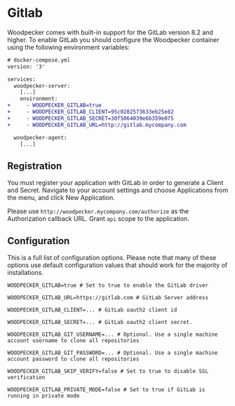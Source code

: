 # Gitlab

Woodpecker comes with built-in support for the GitLab version 8.2 and higher. To enable GitLab you should configure the Woodpecker container using the following environment variables:

```diff
# docker-compose.yml
version: '3'

services:
  woodpecker-server:
    [...]
    environment:
+     - WOODPECKER_GITLAB=true
+     - WOODPECKER_GITLAB_CLIENT=95c0282573633eb25e82
+     - WOODPECKER_GITLAB_SECRET=30f5064039e6b359e075
+     - WOODPECKER_GITLAB_URL=http://gitlab.mycompany.com

  woodpecker-agent:
    [...]
```

## Registration

You must register your application with GitLab in order to generate a Client and Secret. Navigate to your account settings and choose Applications from the menu, and click New Application.

Please use `http://woodpecker.mycompany.com/authorize` as the Authorization callback URL. Grant `api` scope to the application.

## Configuration

This is a full list of configuration options. Please note that many of these options use default configuration values that should work for the majority of installations.

```shell
WOODPECKER_GITLAB=true # Set to true to enable the GitLab driver

WOODPECKER_GITLAB_URL=https://gitlab.com # GitLab Server address

WOODPECKER_GITLAB_CLIENT=... # GitLab oauth2 client id

WOODPECKER_GITLAB_SECRET=... # GitLab oauth2 client secret.

WOODPECKER_GITLAB_GIT_USERNAME=... # Optional. Use a single machine account username to clone all repositories

WOODPECKER_GITLAB_GIT_PASSWORD=... # Optional. Use a single machine account password to clone all repositories

WOODPECKER_GITLAB_SKIP_VERIFY=false # Set to true to disable SSL verification

WOODPECKER_GITLAB_PRIVATE_MODE=false # Set to true if GitLab is running in private mode
```
